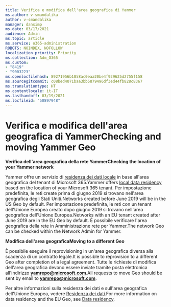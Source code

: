 ```yaml
---
title: Verifica e modifica dell'area geografica di Yammer
ms.author: v-smandalika
author: v-smandalika
manager: dansimp
ms.date: 03/17/2021
audience: Admin
ms.topic: article
ms.service: o365-administration
ROBOTS: NOINDEX, NOFOLLOW
localization_priority: Priority
ms.collection: Adm_O365
ms.custom:
- "8419"
- "9003223"
ms.openlocfilehash: 89271956b1858ac0eaa20be4f929625d2755f158
ms.sourcegitcommit: c08bed4071baa3bb5879496df3ed44fb828c8367
ms.translationtype: HT
ms.contentlocale: it-IT
ms.lasthandoff: 03/19/2021
ms.locfileid: "50897948"
---
```

# <a name="checking-and-moving-yammer-geo"></a><span data-ttu-id="2639f-102">Verifica e modifica dell'area geografica di Yammer</span><span class="sxs-lookup"><span data-stu-id="2639f-102">Checking and moving Yammer Geo</span></span>

<span data-ttu-id="2639f-103">**Verifica dell'area geografica della rete Yammer**</span><span class="sxs-lookup"><span data-stu-id="2639f-103">**Checking the location of your Yammer network**</span></span>

<span data-ttu-id="2639f-104">Yammer offre un servizio di [residenza dei dati locale](https://docs.microsoft.com/yammer/manage-security-and-compliance/data-residency) in base all'area geografica del tenant di Microsoft 365.</span><span class="sxs-lookup"><span data-stu-id="2639f-104">Yammer offers [local data residency](https://docs.microsoft.com/yammer/manage-security-and-compliance/data-residency) based on the location of your Microsoft 365 tenant.</span></span> <span data-ttu-id="2639f-105">Per impostazione predefinita, le reti create prima di giugno 2019 si trovano nell'area geografica degli Stati Uniti.</span><span class="sxs-lookup"><span data-stu-id="2639f-105">Networks created before June 2019 will be in the US Geo by default.</span></span> <span data-ttu-id="2639f-106">Per impostazione predefinita, le reti con un tenant dell'Unione Europea creato dopo giugno 2019 si trovano nell'area geografica dell'Unione Europea.</span><span class="sxs-lookup"><span data-stu-id="2639f-106">Networks with an EU tenant created after June 2019 are in the EU Geo by default.</span></span> <span data-ttu-id="2639f-107">È possibile verificare l'area geografica della rete in Amministrazione rete per Yammer.</span><span class="sxs-lookup"><span data-stu-id="2639f-107">The network Geo can be checked within the Network Admin for Yammer.</span></span>

<span data-ttu-id="2639f-108">**Modifica dell'area geografica**</span><span class="sxs-lookup"><span data-stu-id="2639f-108">**Moving to a different Geo**</span></span>

<span data-ttu-id="2639f-109">È possibile eseguire il reprovisioning in un'area geografica diversa alla scadenza di un contratto legale.</span><span class="sxs-lookup"><span data-stu-id="2639f-109">It is possible to reprovision to a different Geo after completion of a legal agreement.</span></span> <span data-ttu-id="2639f-110">Tutte le richieste di modifica dell'area geografica devono essere inviate tramite posta elettronica all'indirizzo **yamrepo@microsoft.com**.</span><span class="sxs-lookup"><span data-stu-id="2639f-110">All requests to move Geo should be sent by email to **yamrepo@microsoft.com**.</span></span>

<span data-ttu-id="2639f-111">Per altre informazioni sulla residenza dei dati e sull'area geografica dell'Unione Europea, vedere [Residenza dei dati](https://docs.microsoft.com/yammer/manage-security-and-compliance/data-residency).</span><span class="sxs-lookup"><span data-stu-id="2639f-111">For more information on data residency and the EU Geo, see [Data residency](https://docs.microsoft.com/yammer/manage-security-and-compliance/data-residency).</span></span>
